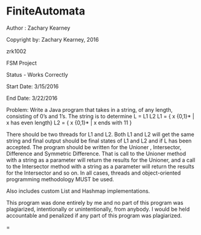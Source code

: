 # FiniteAutomata

Author : Zachary Kearney

Copyright by: Zachary Kearney, 2016

zrk1002

FSM Project

Status - Works Correctly

Start Date: 3/15/2016

End Date: 3/22/2016

Problem: 
Write a Java program that takes in a string, of any length, consisting of 0’s and 1’s. The string is to determine
	L = L1  L2 
	L1 = { x  {0,1}* | x has even length}
	L2 = { x  {0,1}* | x ends with 11 }

There should be two threads for L1 and L2.
Both L1 and L2  will get the same string and final output should be final states of  L1 and L2  and if L has been accepted.
The program should be written for the Unioner , Intersector, Difference and  Symmetric Difference.
That is call to the Unioner method with a string as a parameter will return the results for the Unioner,
and a call to the Intersector method with a string as a parameter will return the results for the Intersector and so on.
In all cases, threads and object-oriented programming methodology MUST be used.

Also includes custom List and Hashmap implementations.

This program was done entirely by me and no part of this program was plagiarized, intentionally or unintentionally, from anybody.
I would be held accountable and penalized if any part of this program was plagiarized.

=
